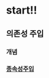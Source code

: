 # start!!
## 의존성 주입
### 개념
###   [종속성주입 ](https://developer.android.com/training/dependency-injection#kotlin)
